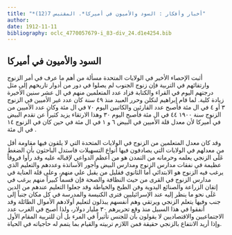 ```yaml
---
title: "*أخبار وأفكار : السود والأميون في أميركا*. المقتبس 7(12)"
author: 
date: 1912-11-11
bibliography: oclc_4770057679-i_83-div_24.d1e4254.bib
---
```




##  السود والأميون في أميركا 


 أثبت الإحصاء الأخير في الولايات المتحدة مسألة من أهم ما عرف في أمر الزنوج وارتقائهم في التربية فإن زنوج الجنوب لم يصلوا في دور من أدوار تاريخهم إلى مثل درجتهم اليوم في القراء والكتابة فزاد عدد المتعلمين منهم في ال  عشر  سنين الأخيرة زيادة كلية. لما قام إبراهيم لنكلن وحرر العبيد منذ  ٤٩  سنة كان عدد غير الأميين في الزنوج  ٣  أو  ٤  في ال  مئة  فأصبح عدد القارئين والكاتبين اليوم  ٧٠  في ال  مئة  وكان عدد الأميين من الزنوج سنة  ١٩٠٠  ٤٤  في ال  مئة  فأصبح اليوم  ٣٠  وهذا الارتقاء يزيد كثيراً عن تقدم البيض في أميركا لأن معدل قلة الأميين في البيض  ٦  و  ١  في ال  مئة  في حين كان في الزنوج  ١٤  في ال  مئة  . 

 وقد كان معدل المتعلمين من الزنوج في الولايات المتحدة التي لا يلقون فيها مقاومة أقل من معدلهم في الولايات التي يصادفون فيها أنواع التسهيلات فاستدل الباحثون بأن الضغط عَلَى الزنجي يعلمه وحرمانه من التمدن هو من أعظم الدواعي لإقباله عليه وقد رأوا فروقاً عظيمة في نفقات مدارس الزنوج ومدارس البيض وأجور الأساتذة وعددهم والتعليم الذي   يرغب فيه الزنوج هو الابتدائي أما الثانوي فقليل من يقبل علي منهم، وعلى قلة العناية في مدارس الزنوج في القرى من حيث النظافة والصحة فإن قسماً كبيراً منهم يرغب في إتقان الزراعة والصنائع اليدوية وفن الطبخ والخياطة وقد جعلوا التعليم عندهم من الدين عَلَى نحو ما ينظر إليه عند الإسرائيليين فترى الكنيسة والمدرسة في كل مكان جنباً إلى جنب وفيها يتعلم الزنجي ويرتقي وهم أنفسهم يبذلون لتعليم أولادهم الأموال الطائلة وقد أنفقوا في هذا السبيل منذ وقع تحريرهم  ٣٠  مليار دولار، ولذا أصبح في الغرب عدد الاجتماعيين والاقتصاديين لا يقولون بأن للجنس تأثيراً في المرء بل أن للتربية المقام الأول وإذا أريد الانتفاع بالزنجي حقيقة فمن اللازم تربيته والقيام بما يتمم له حاجياته في الحياة. 
